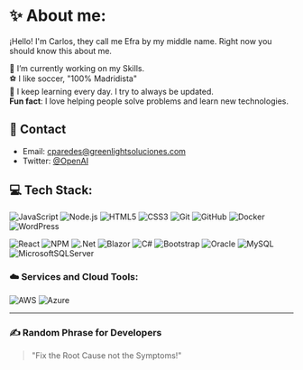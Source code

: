 # ✨ About me:

¡Hello! I'm Carlos, they call me Efra by my middle name. Right now you should know this about me.

🔭 I’m currently working on my Skills. <br>
⚽ I like soccer, "100% Madridista" <br>
🌱 I keep learning every day. I try to always be updated. <br>
**Fun fact**: I love helping people solve problems and learn new technologies. <br>


## 💼 Contact

- Email: cparedes@greenlightsoluciones.com
- Twitter: [@OpenAI](https://twitter.com/OpenAI)

## 💻 Tech Stack:

![JavaScript](https://img.shields.io/badge/JavaScript-F7DF1E?style=for-the-badge&logo=javascript&logoColor=black)
![Node.js](https://img.shields.io/badge/Node.js-339933?style=for-the-badge&logo=nodedotjs&logoColor=white)
![HTML5](https://img.shields.io/badge/HTML5-E34F26?style=for-the-badge&logo=html5&logoColor=white)
![CSS3](https://img.shields.io/badge/CSS3-1572B6?style=for-the-badge&logo=css3&logoColor=white)
![Git](https://img.shields.io/badge/Git-F05032?style=for-the-badge&logo=git&logoColor=white)
![GitHub](https://img.shields.io/badge/GitHub-181717?style=for-the-badge&logo=github&logoColor=white)
![Docker](https://img.shields.io/badge/Docker-2496ED?style=for-the-badge&logo=docker&logoColor=white)
![WordPress](https://img.shields.io/badge/WordPress-%23117AC9.svg?style=for-the-badge&logo=WordPress&logoColor=white)

![React](https://img.shields.io/badge/React-20232A?style=for-the-badge&logo=react&logoColor=61DAFB)
![NPM](https://img.shields.io/badge/NPM-%23CB3837.svg?style=for-the-badge&logo=npm&logoColor=white)
![.Net](https://img.shields.io/badge/.NET-5C2D91?style=for-the-badge&logo=.net&logoColor=white)
![Blazor](https://img.shields.io/badge/blazor-%235C2D91.svg?style=for-the-badge&logo=blazor&logoColor=white)
![C#](https://img.shields.io/badge/c%23-%23239120.svg?style=for-the-badge&logo=csharp&logoColor=white)
![Bootstrap](https://img.shields.io/badge/bootstrap-%238511FA.svg?style=for-the-badge&logo=bootstrap&logoColor=white)
![Oracle](https://img.shields.io/badge/Oracle-F80000?style=for-the-badge&logo=oracle&logoColor=white)
![MySQL](https://img.shields.io/badge/MySQL-4479A1?style=for-the-badge&logo=mysql&logoColor=white)
![MicrosoftSQLServer](https://img.shields.io/badge/Microsoft%20SQL%20Server-CC2927?style=for-the-badge&logo=microsoft%20sql%20server&logoColor=white)




### ☁️ Services and Cloud Tools:

![AWS](https://img.shields.io/badge/AWS-232F3E?style=for-the-badge&logo=amazon-aws&logoColor=white)
![Azure](https://img.shields.io/badge/Azure-0078D4?style=for-the-badge&logo=microsoft-azure&logoColor=white)

---


### ✍️ Random Phrase for Developers

> "Fix the Root Cause not the Symptoms!"